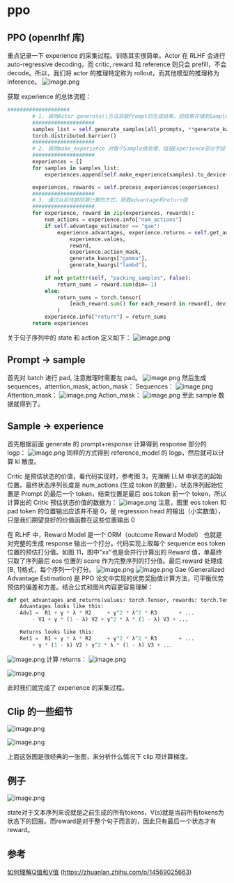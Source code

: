 # ppo

##  PPO (openrlhf 库)
重点记录一下 experience 的采集过程。训练其实很简单。Actor 在 RLHF 会进行 auto-regressive decoding，而 critic, reward 和 reference 则只会 prefill，不会 decode。所以，我们将 actor 的推理特定称为 rollout，而其他模型的推理称为 inference。
![image.png](https://cdn.jsdelivr.net/gh/vllbc/img4blog//image/20250604154855.png)

获取 experience 的总体流程：
```python
####################
        # 1. 调用Actor generate()方法获取Prompt的生成结果，把结果存储到Sample对象
        ####################
        samples_list = self.generate_samples(all_prompts, **generate_kwargs)
        torch.distributed.barrier()
        ####################
        # 2. 调用make_experience 对每个Sample做处理，组装Experience部分字段（除了advantage和return）
        ####################
        experiences = []
        for samples in samples_list:
            experiences.append(self.make_experience(samples).to_device("cpu"))

        experiences, rewards = self.process_experiences(experiences)
        ####################
        # 3. 通过从后往前回溯计算的方式，获取advantage和return值
        ####################
        for experience, reward in zip(experiences, rewards):
            num_actions = experience.info["num_actions"]
            if self.advantage_estimator == "gae":
                experience.advantages, experience.returns = self.get_advantages_and_returns(
                    experience.values,
                    reward,
                    experience.action_mask,
                    generate_kwargs["gamma"],
                    generate_kwargs["lambd"],
                )
            if not getattr(self, "packing_samples", False):
                return_sums = reward.sum(dim=-1)
            else:
                return_sums = torch.tensor(
                    [each_reward.sum() for each_reward in reward], device=torch.cuda.current_device()
                )
            experience.info["return"] = return_sums
        return experiences
```
关于句子序列中的 state 和 action 定义如下：
![image.png](https://cdn.jsdelivr.net/gh/vllbc/img4blog//image/20250604161135.png)
## Prompt -> sample
首先对 batch 进行 pad, 注意推理时需要左 pad。
![image.png](https://cdn.jsdelivr.net/gh/vllbc/img4blog//image/20250604161337.png)
然后生成 sequences，attention_mask, action_mask：
Sequences：
![image.png](https://cdn.jsdelivr.net/gh/vllbc/img4blog//image/20250604162039.png)
Attention_mask： 
![image.png](https://cdn.jsdelivr.net/gh/vllbc/img4blog//image/20250604162132.png)
Action_mask： 
![image.png](https://cdn.jsdelivr.net/gh/vllbc/img4blog//image/20250604162144.png)
至此 sample 数据就得到了。
## Sample -> experience 
首先根据前面 generate 的 prompt+response 计算得到 response 部分的 logp：
![image.png](https://cdn.jsdelivr.net/gh/vllbc/img4blog//image/20250604163901.png)
同样的方式得到 reference_model 的 logp，然后就可以计算 kl 散度。

Critic 是预估状态的价值，看代码实现时，参考图 3，先理解 LLM 中状态的起始位置。最终状态序列长度是 num_actions (生成 token 的数量)，状态序列起始位置是 Prompt 的最后一个 token，结束位置是最后 eos token 前一个 token，所以计算出的 Critic 预估状态价值的数据为：
![image.png](https://cdn.jsdelivr.net/gh/vllbc/img4blog//image/20250604165317.png)
注意，图里 eos token 和 pad token 的位置输出应该并不是 0，是 regression head 的输出（小实数值），只是我们期望良好的价值函数在这些位置输出 0

在 RLHF 中，Reward Model 是一个 ORM（outcome Reward Model） 也就是对完整的生成 response 输出一个打分。代码实现上取每个 sequence eos token 位置的预估打分值。如图 11，图中"xx"也是会并行计算出的 Reward 值，单最终只取了序列最后 eos 位置的 score 作为完整序列的打分值。最后 reward 处理成[B, 1]格式，每个序列一个打分。
![image.png](https://cdn.jsdelivr.net/gh/vllbc/img4blog//image/20250604165943.png)
![image.png](https://cdn.jsdelivr.net/gh/vllbc/img4blog//image/20250604170000.png)
Gae (Generalized Advantage Estimation) 是 PPO 论文中实现的优势奖励值计算方法，可平衡优势预估的偏差和方差。结合公式和图片内容更容易理解：
```python
def get_advantages_and_returns(values: torch.Tensor, rewards: torch.Tensor,）
    Advantages looks like this:
    Adv1 =  R1 + γ * λ * R2     + γ^2 * λ^2 * R3       + ...
        - V1 + γ * (1 - λ) V2 + γ^2 * λ * (1 - λ) V3 + ...

    Returns looks like this:
    Ret1 =  R1 + γ * λ * R2     + γ^2 * λ^2 * R3       + ...
        + γ * (1 - λ) V2 + γ^2 * λ * (1 - λ) V3 + ...
```

![image.png](https://cdn.jsdelivr.net/gh/vllbc/img4blog//image/20250604170202.png)
计算 returns：
![image.png](https://cdn.jsdelivr.net/gh/vllbc/img4blog//image/20250604170231.png)

![image.png](https://cdn.jsdelivr.net/gh/vllbc/img4blog//image/20250604170049.png)

此时我们就完成了 experience 的采集过程。

## Clip 的一些细节

![image.png](https://cdn.jsdelivr.net/gh/vllbc/img4blog//image/20250710005943.png)


![image.png](https://cdn.jsdelivr.net/gh/vllbc/img4blog//image/20250710005949.png)

上面这张图是很经典的一张图，来分析什么情况下 clip 项计算梯度。

## 例子

![image.png](https://cdn.jsdelivr.net/gh/vllbc/img4blog//image/20250805195733.png)

state对于文本序列来说就是之前生成的所有tokens，V(s)就是当前所有tokens为状态下的回报。而reward是对于整个句子而言的，因此只有最后一个状态才有reward。

## 参考

[如何理解Q值和V值](https://zhuanlan.zhihu.com/p/109498587)
(https://zhuanlan.zhihu.com/p/14569025663)
